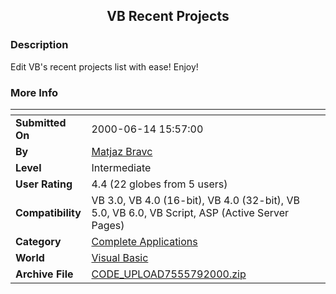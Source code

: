 ﻿<div align="center">

## VB Recent Projects


</div>

### Description

Edit VB's recent projects list with ease! Enjoy!
 
### More Info
 


<span>             |<span>
---                |---
**Submitted On**   |2000-06-14 15:57:00
**By**             |[Matjaz Bravc](https://github.com/Planet-Source-Code/PSCIndex/blob/master/ByAuthor/matjaz-bravc.md)
**Level**          |Intermediate
**User Rating**    |4.4 (22 globes from 5 users)
**Compatibility**  |VB 3\.0, VB 4\.0 \(16\-bit\), VB 4\.0 \(32\-bit\), VB 5\.0, VB 6\.0, VB Script, ASP \(Active Server Pages\) 
**Category**       |[Complete Applications](https://github.com/Planet-Source-Code/PSCIndex/blob/master/ByCategory/complete-applications__1-27.md)
**World**          |[Visual Basic](https://github.com/Planet-Source-Code/PSCIndex/blob/master/ByWorld/visual-basic.md)
**Archive File**   |[CODE\_UPLOAD7555792000\.zip](https://github.com/Planet-Source-Code/matjaz-bravc-vb-recent-projects__1-9618/archive/master.zip)








